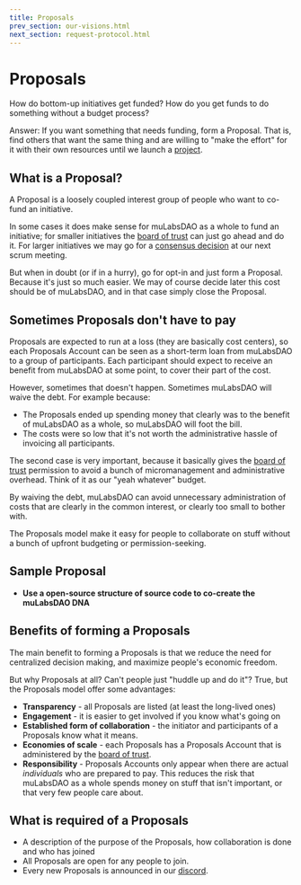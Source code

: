 ```yaml
---
title: Proposals
prev_section: our-visions.html
next_section: request-protocol.html
---
```


Proposals
=========

How do bottom-up initiatives get funded? How do you get funds to do something without a budget process?

Answer: If you want something that needs funding, form a Proposal. That is, find others that want the same thing and are willing to "make the effort" for it with their own resources until we launch a [project](project.html). 

What is a Proposal?
-------------------

A Proposal is a loosely coupled interest group of people who want to co-fund an initiative. 

In some cases it does make sense for muLabsDAO as a whole to fund an initiative; for smaller initiatives the [board of trust](board-of-trust.html) can just go ahead and do it. For larger initiatives we may go for a [consensus decision](decisions.html) at our next scrum meeting.

But when in doubt (or if in a hurry), go for opt-in and just form a Proposal. Because it's just so much easier. We may of course decide later this cost should be of muLabsDAO, and in that case simply close the Proposal.

Sometimes Proposals don't have to pay
-------------------------------------

Proposals are expected to run at a loss (they are basically cost centers), so each Proposals Account can be seen as a short-term loan from muLabsDAO to a group of participants. Each participant should expect to receive an benefit from muLabsDAO at some point, to cover their part of the cost.

However, sometimes that doesn't happen. Sometimes muLabsDAO will waive the debt. For example because:

-   The Proposals ended up spending money that clearly was to the benefit of muLabsDAO as a whole, so muLabsDAO will foot the bill.
-   The costs were so low that it's not worth the administrative hassle of invoicing all participants.

The second case is very important, because it basically gives the [board of trust](board-of-trust.html) permission to avoid a bunch of micromanagement and administrative overhead. Think of it as our "yeah whatever" budget.

By waiving the debt, muLabsDAO can avoid unnecessary administration of costs that are clearly in the common interest, or clearly too small to bother with.

The Proposals model make it easy for people to collaborate on stuff without a bunch of upfront budgeting or permission-seeking.


Sample Proposal
---------------

-   **Use a open-source structure of source code to co-create the muLabsDAO DNA** 

Benefits of forming a Proposals
-------------------------------

The main benefit to forming a Proposals is that we reduce the need for centralized decision making, and maximize people's economic freedom.

But why Proposals at all? Can't people just "huddle up and do it"? True, but the Proposals model offer some advantages:

-   **Transparency** - all Proposals are listed (at least the long-lived ones)
-   **Engagement** - it is easier to get involved if you know what's going on
-   **Established form of collaboration** - the initiator and participants of a Proposals know what it means.
-   **Economies of scale** - each Proposals has a Proposals Account that is administered by the [board of trust](board-of-trust.html).
-   **Responsibility** - Proposals Accounts only appear when there are actual *individuals* who are prepared to pay. This reduces the risk that muLabsDAO as a whole spends money on stuff that isn't important, or that very few people care about.

What is required of a Proposals
-------------------------------

-   A description of the purpose of the Proposals, how collaboration is done and who has joined
-   All Proposals are open for any people to join.
-   Every new Proposals is announced in our [discord](https://discord.gg/SvFVXTQsy4).

